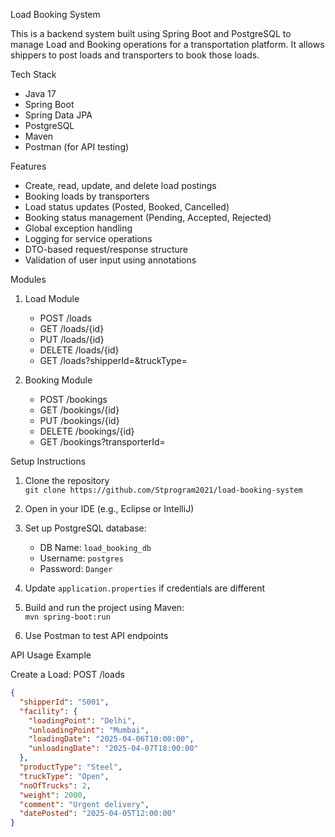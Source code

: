 Load Booking System

This is a backend system built using Spring Boot and PostgreSQL to manage Load and Booking operations for a transportation platform. It allows shippers to post loads and transporters to book those loads.

Tech Stack

- Java 17  
- Spring Boot  
- Spring Data JPA  
- PostgreSQL  
- Maven  
- Postman (for API testing)

Features

- Create, read, update, and delete load postings  
- Booking loads by transporters  
- Load status updates (Posted, Booked, Cancelled)  
- Booking status management (Pending, Accepted, Rejected)  
- Global exception handling  
- Logging for service operations  
- DTO-based request/response structure  
- Validation of user input using annotations  

Modules

1. Load Module  
   - POST /loads  
   - GET /loads/{id}  
   - PUT /loads/{id}  
   - DELETE /loads/{id}  
   - GET /loads?shipperId=&truckType=

2. Booking Module  
   - POST /bookings  
   - GET /bookings/{id}  
   - PUT /bookings/{id}  
   - DELETE /bookings/{id}  
   - GET /bookings?transporterId=

Setup Instructions

1. Clone the repository  
   `git clone https://github.com/Stprogram2021/load-booking-system`

2. Open in your IDE (e.g., Eclipse or IntelliJ)

3. Set up PostgreSQL database:  
   - DB Name: `load_booking_db`  
   - Username: `postgres`  
   - Password: `Danger`

4. Update `application.properties` if credentials are different

5. Build and run the project using Maven:  
   `mvn spring-boot:run`

6. Use Postman to test API endpoints

API Usage Example

Create a Load:
POST /loads  
```json
{
  "shipperId": "S001",
  "facility": {
    "loadingPoint": "Delhi",
    "unloadingPoint": "Mumbai",
    "loadingDate": "2025-04-06T10:00:00",
    "unloadingDate": "2025-04-07T18:00:00"
  },
  "productType": "Steel",
  "truckType": "Open",
  "noOfTrucks": 2,
  "weight": 2000,
  "comment": "Urgent delivery",
  "datePosted": "2025-04-05T12:00:00"
}
